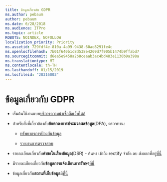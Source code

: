 ```yaml
---
title: ข้อมูลเกี่ยวกับ GDPR
ms.author: pebaum
author: pebaum
ms.date: 6/28/2018
ms.audience: ITPro
ms.topic: article
ROBOTS: NOINDEX, NOFOLLOW
localization_priority: Priority
ms.assetid: 729fdf4e-810a-4a99-9438-60ae8291fe4c
ms.openlocfilehash: 7b01f640b1c8d538e4209d7f905b1474b9ffabd7
ms.sourcegitcommit: d6ea5e9458a2b8ceaab3ac4bd483e1130b9a398a
ms.translationtype: MT
ms.contentlocale: th-TH
ms.lasthandoff: 01/15/2019
ms.locfileid: "28316003"
---
```

# <a name="information-about-gdpr"></a>ข้อมูลเกี่ยวกับ GDPR

- เริ่มต้นใช้งานแบบ[บริการความน่าเชื่อถือเว็บไซต์](https://servicetrust.microsoft.com/ViewPage/GDPRGetStarted)
    
- สำหรับสิ่งที่เกี่ยวข้องกับ**ข้อตกลงการประมวลผลข้อมูล**(DPA), ตรวจทาน: 
    
  - [ทรัพยากรการป้องกันข้อมูล](https://servicetrust.microsoft.com/ViewPage/TrustDocuments)
    
  - [รายงานการตรวจสอบ](https://servicetrust.microsoft.com/ViewPage/MSComplianceGuide)
    
- รายละเอียดเกี่ยวกับ**คำขอในเรื่องข้อมูล**(DSR) - ค้นหา เข้าถึง rectify จำกัด ลบ ส่งออกที่อยู่[ที่นี่](https://docs.microsoft.com/en-us/microsoft-365/compliance/gdpr-dsr-office365)
    
- มีรายละเอียดเกี่ยวกับ**ข้อมูลการแจ้งเตือนการรักษา**[ที่นี่](https://servicetrust.microsoft.com/ViewPage/GDPRBreach)
    
- ข้อมูลเกี่ยวกับ**สถานที่เก็บข้อมูล**มี[ที่นี่](https://products.office.com/en-us/where-is-your-data-located?ms.officeurl=datamaps&amp;geo=All#All)
    

